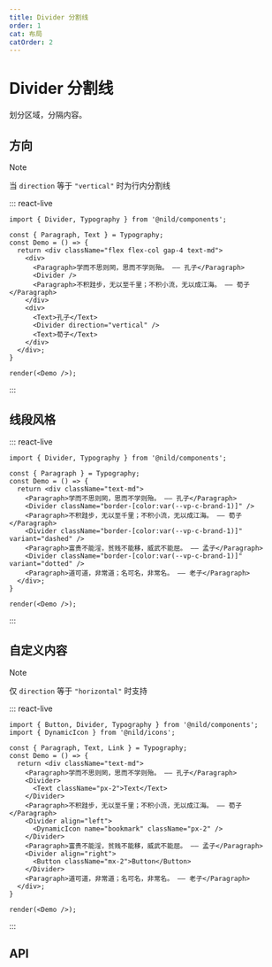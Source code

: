 ```yaml
---
title: Divider 分割线
order: 1
cat: 布局
catOrder: 2
---
```


# Divider 分割线

划分区域，分隔内容。

## 方向

> [!NOTE]
> 当 `direction` 等于 `"vertical"` 时为行内分割线

::: react-live
```tsx
import { Divider, Typography } from '@nild/components';

const { Paragraph, Text } = Typography;
const Demo = () => {
  return <div className="flex flex-col gap-4 text-md">
    <div>
      <Paragraph>学而不思则罔，思而不学则殆。 —— 孔子</Paragraph>
      <Divider />
      <Paragraph>不积跬步，无以至千里；不积小流，无以成江海。 —— 荀子</Paragraph>
    </div>
    <div>
      <Text>孔子</Text>
      <Divider direction="vertical" />
      <Text>荀子</Text>
    </div>
  </div>;
}

render(<Demo />);
```
:::

## 线段风格

::: react-live
```tsx
import { Divider, Typography } from '@nild/components';

const { Paragraph } = Typography;
const Demo = () => {
  return <div className="text-md">
    <Paragraph>学而不思则罔，思而不学则殆。 —— 孔子</Paragraph>
    <Divider className="border-[color:var(--vp-c-brand-1)]" />
    <Paragraph>不积跬步，无以至千里；不积小流，无以成江海。 —— 荀子</Paragraph>
    <Divider className="border-[color:var(--vp-c-brand-1)]" variant="dashed" />
    <Paragraph>富贵不能淫，贫贱不能移，威武不能屈。 —— 孟子</Paragraph>
    <Divider className="border-[color:var(--vp-c-brand-1)]" variant="dotted" />
    <Paragraph>道可道，非常道；名可名，非常名。 —— 老子</Paragraph>
  </div>;
}

render(<Demo />);
```
:::

## 自定义内容

> [!NOTE]
> 仅 `direction` 等于 `"horizontal"` 时支持

::: react-live
```tsx
import { Button, Divider, Typography } from '@nild/components';
import { DynamicIcon } from '@nild/icons';

const { Paragraph, Text, Link } = Typography;
const Demo = () => {
  return <div className="text-md">
    <Paragraph>学而不思则罔，思而不学则殆。 —— 孔子</Paragraph>
    <Divider>
      <Text className="px-2">Text</Text>
    </Divider>
    <Paragraph>不积跬步，无以至千里；不积小流，无以成江海。 —— 荀子</Paragraph>
    <Divider align="left">
      <DynamicIcon name="bookmark" className="px-2" />
    </Divider>
    <Paragraph>富贵不能淫，贫贱不能移，威武不能屈。 —— 孟子</Paragraph>
    <Divider align="right">
      <Button className="mx-2">Button</Button>
    </Divider>
    <Paragraph>道可道，非常道；名可名，非常名。 —— 老子</Paragraph>
  </div>;
}

render(<Demo />);
```
:::

## API

<!--@include: ../../../../packages/components/src/divider/API.zh-CN.md-->